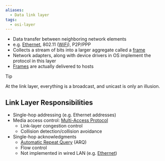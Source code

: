 ```yaml
---
aliases:
  - Data link layer
tags:
  - osi-layer
---
```

- Data transfer between neighboring network elements
- e.g. [Ethernet](Ethernet/Ethernet.md), 802.11 ([WiFi](WiFi/WiFi.md)), P2P/PPP
- Collects a stream of bits into a larger aggregate called a [frame](Frame)
- Network adapters, along with device drivers in OS implement the protocol in this layer
- [Frames](../../Frame.md) are actually delivered to hosts

> [!tip]
> At the link layer, everything is a broadcast, and unicast is only an illusion.

## Link Layer Responsibilities

- Single-hop addressing (e.g. Ethernet addresses)
- Media access control: [Multi-Access Protocol](Multi-Access%20Protocol.md)
	- Link-layer congestion control
	- Collision detection/collision avoidance
- Single-hop acknowledgments
	- [Automatic Repeat Query](../../ARQ/ARQ.md) (ARQ)
	- Flow control
	- Not implemented in wired LAN (e.g. [Ethernet](Ethernet/Ethernet.md))
